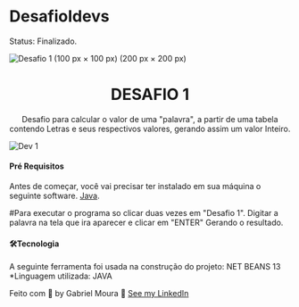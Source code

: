 # DesafioIdevs

Status: Finalizado.

![Desafio 1 (100 px × 100 px) (200 px × 200 px)](https://user-images.githubusercontent.com/69040085/160402718-48ccafda-cbb2-4bb8-b96d-9ef1f291e196.png)



<h1 align="center">DESAFIO 1</h1>


<p align="center">Desafio para calcular o valor de uma "palavra", a partir de uma tabela contendo Letras e seus respectivos valores,
gerando assim um valor Inteiro.</p>


![Dev 1](https://user-images.githubusercontent.com/69040085/160406557-bd1fb6c5-58dd-4cf0-889a-f8beecb0c280.PNG)


<h4>Pré Requisitos</h4>

Antes de começar, você vai precisar ter instalado em sua máquina o seguinte software. <!-- Text link tag - by www.rapidtables.com -->
 <a href="https://javadl.oracle.com/webapps/download/AutoDL?BundleId=245776_df5ad55fdd604472a86a45a217032c7d">Java</a>.
 
#Para executar o programa so clicar duas vezes em "Desafio 1". Digitar a palavra na tela que ira aparecer e clicar em "ENTER" Gerando o resultado.

<h4>🛠️Tecnologia</h4>
A seguinte ferramenta foi usada na construção do projeto:
NET BEANS 13 
*Linguagem utilizada: JAVA



Feito com 💙 by Gabriel Moura 👋 [See my LinkedIn](https://www.linkedin.com/in/gabriel-moura-9a275593/)

 

